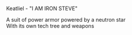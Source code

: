 Keatliel - "I AM IRON STEVE"

A suit of power armor powered by a neutron star  
With its own tech tree and weapons